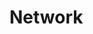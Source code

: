# Network

<script type="text/javascript" src="../gitbook/app.js"></script>
<script type="text/javascript" src="../js/general.js"></script>